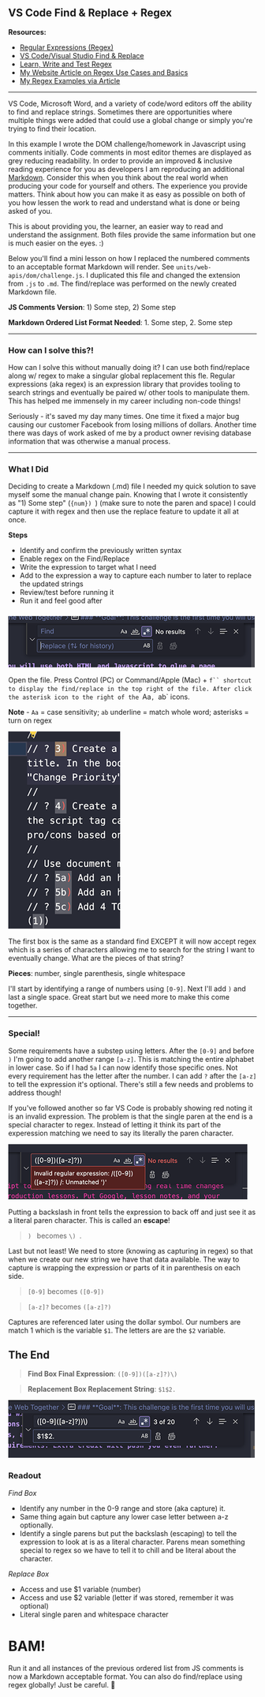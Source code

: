 ## VS Code Find & Replace + Regex

**Resources:**
- [Regular Expressions (Regex)](https://developer.mozilla.org/en-US/docs/Web/JavaScript/Guide/Regular_expressions)
- [VS Code/Visual Studio Find & Replace](https://learn.microsoft.com/en-us/visualstudio/ide/finding-and-replacing-text?view=vs-2022&viewFallbackFrom=vs-2023)
- [Learn, Write and Test Regex](https://regex101.com)
- [My Website Article on Regex Use Cases and Basics](https://www.dandigangi.com/blog/real-world-regex-github-repo-plus-learn-some-basics)
- [My Regex Examples via Article](https://github.com/dandigangi/misc-code-things/blob/main/regex.md)

---

VS Code, Microsoft Word, and a variety of code/word editors off the ability to find and replace strings. Sometimes there are opportunities where multiple things were added that could use a global change or simply you're trying to find their location.

In this example I wrote the DOM challenge/homework in Javascript using comments initially. Code comments in most editor themes are displayed as grey reducing readability. In order to provide an improved & inclusive reading experience for you as developers I am reproducing an additional [Markdown](https://www.markdownguide.org/cheat-sheet/). Consider this when you think about the real world when producing your code for yourself and others. The experience you provide matters. Think about how you can make it as easy as possible on both of you how lessen the work to read and understand what is done or being asked of you.

This is about providing you, the learner, an easier way to read and understand the assignment. Both files provide the same information but one is much easier on the eyes. :)

Below you'll find a mini lesson on how I replaced the numbered comments to an acceptable format Markdown will render. See `units/web-apis/dom/challenge.js`. I duplicated this file and changed the extension from `.js` to `.md`. The find/replace was performed on the newly created Markdown file.

**JS Comments Version**: 1) Some step, 2) Some step

**Markdown Ordered List Format Needed**: 1. Some step, 2. Some step

---

### How can I solve this?!

How can I solve this without manually doing it? I can use both find/replace along w/ regex to make a singular global replacement this fle. Regular expressions (aka regex) is an expression library that provides tooling to search strings and eventually be paired w/ other tools to manipulate them. This has helped me immensely in my career including non-code things!

Seriously - it's saved my day many times. One time it fixed a major bug causing our customer Facebook from losing millions of dollars. Another time there was days of work asked of me by a product owner revising database information that was otherwise a manual process.

---

### What I Did

Deciding to create a Markdown (.md) file I needed my quick solution to save myself some the manual change pain. Knowing that I wrote it consistently as "1) Some step" (`{num}) `) (make sure to note the paren and space) I could capture it with regex and then use the replace feature to update it all at once.

**Steps**
- Identify and confirm the previously written syntax
- Enable regex on the Find/Replace
- Write the expression to target what I need
- Add to the expression a way to capture each number to later to replace the updated strings
- Review/test before running it
- Run it and feel good after

###

![alt text](./images/open-fr.png)

Open the file. Press Control (PC) or Command/Apple (Mac) + `f`` shortcut to display the find/replace in the top right of the file. After click the asterisk icon to the right of the `Aa`, `ab` icons.

**Note** - `Aa` = case sensitivity; `ab` underline = match whole word; asterisks = turn on regex

![alt text](./images/whats-there.png)

The first box is the same as a standard find EXCEPT it will now accept regex which is a series of characters allowing me to search for the string I want to eventually change. What are the pieces of that string?

**Pieces**: number, single parenthesis, single whitespace

I'll start by identifying a range of numbers using `[0-9]`. Next I'll add `)` and last a single space. Great start but we need more to make this come together.

---

### Special!

Some requirements have a substep using letters. After the `[0-9]` and before `)` I'm going to add another range `[a-z]`. This is matching the entire alphabet in lower case. So if I had `5a` I can now identify those specific ones. Not every requirement has the letter after the number. I can add `?` after the `[a-z]` to tell the expression it's optional. There's still a few needs and problems to address though!

If you've followed another so far VS Code is probably showing red noting it is an invalid expression. The problem is that the single paren at the end is a special character to regex. Instead of letting it think its part of the experession matching we need to say its literally the paren character.

![alt text](./images/error.png)

Putting a backslash in front tells the expression to back off and just see it as a literal paren character. This is called an **escape**!

> `) ` becomes `\) `.

Last but not least! We need to store (knowing as capturing in regex) so that when we create our new string we have that data available. The way to capture is wrapping the expression or parts of it in parenthesis on each side.

> `[0-9]` becomes `([0-9])`

> `[a-z]?` becomes `([a-z]?)`

Captures are referenced later using the dollar symbol. Our numbers are match 1 which is the variable `$1`. The letters are are the `$2` variable.

###

## The End

> **Find Box Final Expression**: `([0-9])([a-z]?)\) `

> **Replacement Box Replacement String**: `$1$2. `

![alt text](./images/the-expression.png)

### **Readout**

*Find Box*
- Identify any number in the 0-9 range and store (aka capture) it.
- Same thing again but capture any lower case letter between a-z optionally.
- Identify a single parens but put the backslash (escaping) to tell the expression to look at is as a literal character. Parens mean something special to regex so we have to tell it to chill and be literal about the character.

*Replace Box*
- Access and use $1 variable (number)
- Access and use $2 variable (letter if was stored, remember it was optional)
- Literal single paren and whitespace character

###

# BAM!

Run it and all instances of the previous ordered list from JS comments is now a Markdown acceptable format. You can also do find/replace using regex globally! Just be careful. 👀